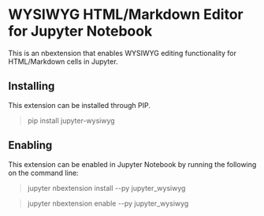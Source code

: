# WYSIWYG HTML/Markdown Editor for Jupyter Notebook

This is an nbextension that enables WYSIWYG editing functionality for HTML/Markdown cells in Jupyter.

## Installing

This extension can be installed through PIP.

> pip install jupyter-wysiwyg

## Enabling

This extension can be enabled in Jupyter Notebook by running the following on the command line:

> jupyter nbextension install --py jupyter_wysiwyg

> jupyter nbextension enable --py jupyter_wysiwyg

